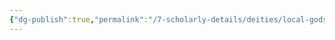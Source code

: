 ```yaml
---
{"dg-publish":true,"permalink":"/7-scholarly-details/deities/local-gods/deimos/","noteIcon":""}
---
```


